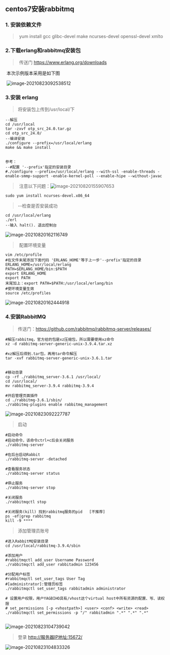 ## centos7安装rabbitmq

### 1. 安装依赖文件

> ​	yum install gcc glibc-devel make ncurses-devel openssl-devel xmlto

### 2.下载erlang和rabbitmq安装包

> ​	传送门	https://www.erlang.org/downloads
>

​	本次示例版本采用是如下图

​		![image-20210823092538512](https://cdn.jsdelivr.net/gh/skyunique/uploadPic/img/20220408140115.png)

### 3.安装 erlang

> 将安装包上传到/usr/local/下

```shell
--解压
cd /usr/local
tar -zxvf otp_src_24.0.tar.gz
cd otp_src_24.0/
--编译安装
./configure --prefix=/usr/local/erlang
make && make install


参考：
--#配置 '--prefix'指定的安装目录
#./configure --prefix=/usr/local/erlang --with-ssl -enable-threads -enable-smmp-support -enable-kernel-poll --enable-hipe --without-javac
```

> ​	注意以下问题：![image-20210820155907653](https://cdn.jsdelivr.net/gh/skyunique/uploadPic/img/20220408140125.png)

```
sudo yum install ncurses-devel.x86_64
```

> --检查是否安装成功

```
cd /usr/local/erlang
./erl
--输入 halt(). 退出控制台
```

![image-20210820162116749](https://cdn.jsdelivr.net/gh/skyunique/uploadPic/img/20220408140135.png)

> ​     配置环境变量

```
vim /etc/profile
#在文件末尾添加下面代码 'ERLANG_HOME'等于上一步'--prefix'指定的目录
ERLANG_HOME=/usr/local/erlang
PATH=$ERLANG_HOME/bin:$PATH
export ERLANG_HOME
export PATH
末尾加上：export PATH=$PATH:/usr/local/erlang/bin
#使环境变量生效
source /etc/profiles
```

![image-20210820162444918](https://gitee.com/skyunique7/upload-pic/raw/master/img/20210820162444.png)		

### 4.安装RabbitMQ

> 传送门：https://github.com/rabbitmq/rabbitmq-server/releases/

```
#解压rabbitmq，官方给的包是xz压缩包，所以需要使用xz命令
xz -d rabbitmq-server-generic-unix-3.9.4.tar.xz

#xz解压后得到.tar包，再用tar命令解压
tar -xvf rabbitmq-server-generic-unix-3.6.1.tar


#移动目录 
cp -rf ./rabbitmq_server-3.6.1 /usr/local/
cd /usr/local/
mv rabbitmq_server-3.9.4 rabbitmq-3.9.4

#开启管理页面插件
cd ./rabbitmq-3.6.1/sbin/
./rabbitmq-plugins enable rabbitmq_management
```

![image-20210823092227787](https://cdn.jsdelivr.net/gh/skyunique/uploadPic/img/20220408140143.png)

> 启动

```
#启动命令
#启动命令，该命令ctrl+c后会关闭服务
./rabbitmq-server
 
#在后台启动Rabbit
./rabbitmq-server -detached

#查看服务状态
./rabbitmq-server status

#停止服务
./rabbitmq-server stop

#关闭服务
./rabbitmqctl stop
 
#关闭服务(kill) 找到rabbitmq服务的pid   [不推荐]
ps -ef|grep rabbitmq
kill -9 ****
```

> 添加管理员账号

```
#进入RabbitMQ安装目录
cd /usr/local/rabbitmq-3.9.4/sbin
 
#添加用户
#rabbitmqctl add_user Username Password
./rabbitmqctl add_user rabbitadmin 123456
 
#分配用户标签
#rabbitmqctl set_user_tags User Tag
#[administrator]:管理员标签
./rabbitmqctl set_user_tags rabbitadmin administrator

# 设置用户权限，用户YAGBIHO具有/vhost这个virtual host中所有资源的配置、写、读权限
# set_permissions [-p <vhostpath>] <user> <conf> <write> <read>
./rabbitmqctl set_permissions -p "/" rabbitadmin ".*" ".*" ".*"


```

![image-20210823104739042](https://cdn.jsdelivr.net/gh/skyunique/uploadPic/img/20220408140143.png)

> 登录  [http://服务器IP地址:15672/](http://xn--ip-fr5c86lw2a0cw16k:15672/)

![image-20210823104833326](https://cdn.jsdelivr.net/gh/skyunique/uploadPic/img/20220408141146.png)

